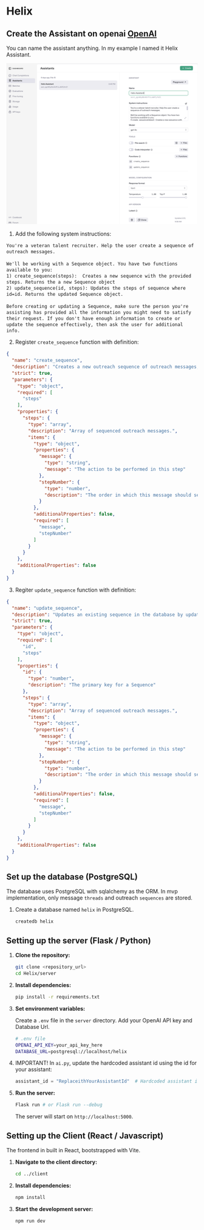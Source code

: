 # Helix

## Create the Assistant on openai [OpenAI](https://platform.openai.com/assistants)

You can name the assistant anything. In my example I named it Helix Assistant.

![Assistants dashboard](assistant_dashboard.png)

1. Add the following system instructions:

```
You're a veteran talent recruiter. Help the user create a sequence of outreach messages.

We'll be working with a Sequence object. You have two functions available to you:
1) create_sequence(steps):  Creates a new sequence with the provided steps. Returns the a new Sequence object 
2) update_sequence(id, steps): Updates the steps of sequence where id=id. Returns the updated Sequence object.

Before creating or updating a Sequence, make sure the person you're assisting has provided all the information you might need to satisfy their request. If you don't have enough information to create or update the sequence effectively, then ask the user for additional info.

```

2. Register `create_sequence` function with definition:

```json
{
  "name": "create_sequence",
  "description": "Creates a new outreach sequence of outreach messages, inserts the sequence into a database table, and returns the newly created sequence and id",
  "strict": true,
  "parameters": {
    "type": "object",
    "required": [
      "steps"
    ],
    "properties": {
      "steps": {
        "type": "array",
        "description": "Array of sequenced outreach messages.",
        "items": {
          "type": "object",
          "properties": {
            "message": {
              "type": "string",
              "message": "The action to be performed in this step"
            },
            "stepNumber": {
              "type": "number",
              "description": "The order in which this message should sent, where step number 1 is used first."
            }
          },
          "additionalProperties": false,
          "required": [
            "message",
            "stepNumber"
          ]
        }
      }
    },
    "additionalProperties": false
  }
}
```

3. Regiter `update_sequence` function with definition:

```json
{
  "name": "update_sequence",
  "description": "Updates an existing sequence in the database by updating the contents of the steps property.",
  "strict": true,
  "parameters": {
    "type": "object",
    "required": [
      "id",
      "steps"
    ],
    "properties": {
      "id": {
        "type": "number",
        "description": "The primary key for a Sequence"
      },
      "steps": {
        "type": "array",
        "description": "Array of sequenced outreach messages.",
        "items": {
          "type": "object",
          "properties": {
            "message": {
              "type": "string",
              "message": "The action to be performed in this step"
            },
            "stepNumber": {
              "type": "number",
              "description": "The order in which this message should sent, where step number 1 is used first."
            }
          },
          "additionalProperties": false,
          "required": [
            "message",
            "stepNumber"
          ]
        }
      }
    },
    "additionalProperties": false
  }
}
```

## Set up the database (PostgreSQL)

The database uses PostgreSQL with sqlalchemy as the ORM.
In mvp implementation, only message `threads` and outreach `sequences` are stored.

1. Create a database named `helix` in PostgreSQL.

    ```bash
    createdb helix
    ```

## Setting up the server (Flask / Python)

1. **Clone the repository:**

    ```bash
    git clone <repository_url>
    cd Helix/server
    ```

2. **Install dependencies:**

    ```bash
    pip install -r requirements.txt
    ```

3. **Set environment variables:**

    Create a `.env` file in the `server` directory.
    Add your OpenAI API key and Database Url.

   ```bash
   # .env file
   OPENAI_API_KEY=your_api_key_here
   DATABASE_URL=postgresql://localhost/helix
   ```

4. IMPORTANT! In `ai.py`,  update the hardcoded assistant id using the id for your assistant:

    ```python
    assistant_id = "ReplaceithYourAssistantId"  # Hardcoded assistant id
    ```

5. **Run the server:**

   ```bash
   Flask run # or Flask run --debug
   ```

   The server will start on `http://localhost:5000`.

## Setting up the Client (React / Javascript)

The frontend in built in React, bootstrapped with Vite.

1. **Navigate to the client directory:**

   ```bash
   cd ../client
   ```

2. **Install dependencies:**

   ```bash
   npm install
   ```

3. **Start the development server:**

   ```bash
   npm run dev
